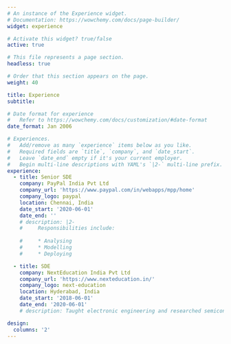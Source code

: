 ```yaml
---
# An instance of the Experience widget.
# Documentation: https://wowchemy.com/docs/page-builder/
widget: experience

# Activate this widget? true/false
active: true

# This file represents a page section.
headless: true

# Order that this section appears on the page.
weight: 40

title: Experience
subtitle:

# Date format for experience
#   Refer to https://wowchemy.com/docs/customization/#date-format
date_format: Jan 2006

# Experiences.
#   Add/remove as many `experience` items below as you like.
#   Required fields are `title`, `company`, and `date_start`.
#   Leave `date_end` empty if it's your current employer.
#   Begin multi-line descriptions with YAML's `|2-` multi-line prefix.
experience:
  - title: Senior SDE
    company: PayPal India Pvt Ltd
    company_url: 'https://www.paypal.com/in/webapps/mpp/home'
    company_logo: paypal
    location: Chennai, India
    date_start: '2020-06-01'
    date_end: ''
    # description: |2-
    #     Responsibilities include:
        
    #     * Analysing
    #     * Modelling
    #     * Deploying

  - title: SDE
    company: NextEducation India Pvt Ltd
    company_url: 'https://www.nexteducation.in/'
    company_logo: next-education
    location: Hyderabad, India
    date_start: '2018-06-01'
    date_end: '2020-06-01'
    # description: Taught electronic engineering and researched semiconductor physics.

design:
  columns: '2'
---
```

